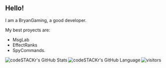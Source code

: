 

## Hello!

I am a BryanGaming, a good developer.

My best proyects are: 
- MsgLab
- EffectRanks
- SpyCommands.

<img align="left" alt="codeSTACKr's GitHub Stats" src="https://github-readme-stats-codestackr.vercel.app/api?username=BryanGamingDV&show_icons=true&hide_border=true" />
<img align="left" alt="codeSTACKr's GitHub Language" src="https://github-readme-stats.vercel.app/api/top-langs/?username=wasmake&layout=compact" />


![visitors](https://visitor-badge.laobi.icu/badge?page_id=bryangamingdv.readme.visitor-badge)

